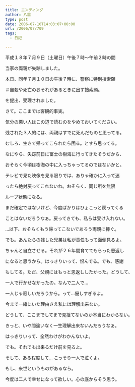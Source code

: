 ```yaml
---
title: エンディング
author: 八雲
type: post
date: 2006-07-10T14:03:07+00:00
url: /2006/07/709
tags:
  - 日記

---
```

平成１８年７月９日（土曜日）午後７時～午前２時の間
  
当家の両親が失踪しました。

本日、同年７月１０日の午後７時に、警察に特別捜索願
  
＃自殺や死亡のおそれがあるときに出す捜索願。
  
を提出、受理されました。

さて。ここまでは客観的事実。
  
気分の悪い人はこの辺で読むのをやめておいてください。

残された３人的には、両親はすでに死んだものと思ってる。
  
むしろ、生きて帰ってこられたら困る。とすら思ってる。
  
なにやら、失踪前日に富士の樹海に行ってきたそうだから、
  
おそらく今頃は樹海の中に入っちゃってるのではないかと。
  
テレビで見た映像を見る限りでは、ありゃ確かに入って迷
  
ったら絶対戻ってこれないわ。おそらく、同じ所を無限
  
ループ状態になる。

まだ確定ではないけど、今度ばかりはひょこっと戻ってくる
  
ことはないだろうなぁ。戻ってきても、私らは受け入れない。

…以下、おそらくもう帰ってこないであろう両親に捧ぐ。

でも。あんたらの残した兄弟は私が責任もって面倒見るよ。
  
ちゃんと自立させる。それが２６年間育ててもらった恩返し
  
になると思うから。はっきりいって、恨んでる。でも、感謝
  
もしてる。ただ、父親にはもっと恩返ししたかった。どうして、
  
一人で行かせなかったの。なんで二人で…
  
一人じゃ寂しいだろうから。って…優しすぎるよ。
  
今まで一緒にいた理由さえ私には理解出来ない。
  
どうして、ここまでしてまで見捨てないのか本当にわからない。
  
きっと、いや間違いなく一生理解出来ないんだろうなぁ。

はっきりいって、全然わけがわかんないよ。
  
でも。それでも出来るだけ前を見るよ。
  
そして、ある程度して… こっそり一人で泣くよ。

もし、来世というものがあるなら。
  
今度は二人で幸せになって欲しい。心の底からそう思う。
